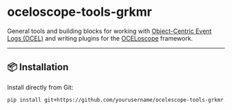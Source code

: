 # oceloscope-tools-grkmr

General tools and building blocks for working with [Object-Centric Event Logs (OCEL)](https://ocel-standard.org/) and writing plugins for the [OCELoscope](https://github.com/rwth-pads/ocelescope) framework.

---

## 📦 Installation

Install directly from Git:

```bash
pip install git+https://github.com/yourusername/ocelescope-tools-grkmr.git

